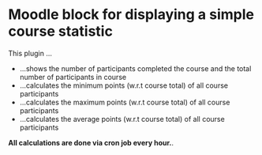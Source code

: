 Moodle block for displaying a simple course statistic
==========

This plugin ...
- ...shows the number of participants completed the course and the total number of participants in course
- ...calculates the minimum points (w.r.t course total) of all course participants
- ...calculates the maximum points (w.r.t course total) of all course participants
- ...calculates the average points (w.r.t course total) of all course participants

 **All calculations are done via cron job every hour.**.